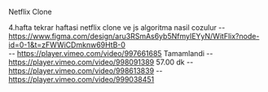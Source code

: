 Netflix Clone

 4.hafta tekrar haftasi netflix clone ve js algoritma nasil cozulur 
   -- https://www.figma.com/design/aru3RSmAs6yb5NfmyIEYyN/WitFlix?node-id=0-1&t=zFWWiCDmknw69HtB-0 <br>
   -- https://player.vimeo.com/video/997661685 Tamamlandi
   -- https://player.vimeo.com/video/998091389 57.00 dk
   -- https://player.vimeo.com/video/998613839
   -- https://player.vimeo.com/video/999038451
